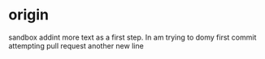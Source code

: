 # origin
sandbox
    addint more text as a first step.
    In am trying to domy first commit
    attempting pull request
    another new line
